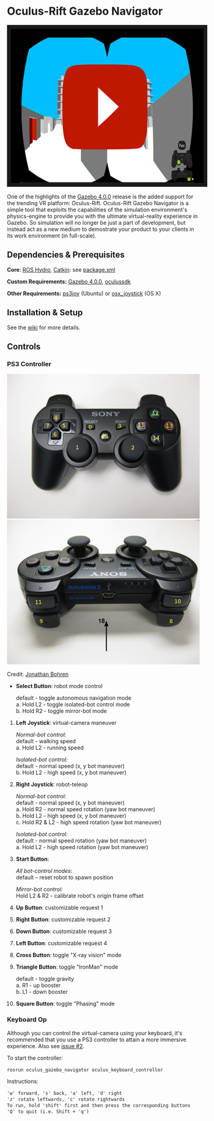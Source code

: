 Oculus-Rift Gazebo Navigator
=======================
<p align="middle">
    <a href="http://www.youtube.com/watch?feature=player_embedded&v=69O5Ya9Zrpk
    " target="_blank"><img src="images/thumbnail.png" 
    alt="IMAGE ALT TEXT HERE" width="718" height="403" border="10"/></a>
</p>

One of the highlights of the [Gazebo 4.0.0](http://gazebosim.org/blog/gazebo4) release is the added support for the trending VR platform: Oculus-Rift. Oculus-Rift Gazebo Navigator is a simple tool that exploits the capabilities of the simulation environment's physics-engine to provide you with the ultimate virtual-reality experience in Gazebo. So simulation will no longer be just a part of development, but instead act as a new medium to demostrate your product to your clients in its work environment (in full-scale).

## Dependencies & Prerequisites
**Core**: [ROS Hydro](http://wiki.ros.org/hydro), [Catkin](http://wiki.ros.org/catkin): see [package.xml](package.xml)

**Custom Requirements:** [Gazebo 4.0.0](https://bitbucket.org/TihomRis/gazebo), [oculussdk](https://github.com/MohitShridhar/oculussdk)

**Other Requirements:** [ps3joy](http://wiki.ros.org/ps3joy) (Ubuntu) or [osx_joystick](https://github.com/walchko/osx_joystick) (OS X)

## Installation & Setup

See the [wiki](https://github.com/MohitShridhar/oculus_gazebo_navigator/wiki/1.-Installation-&-Setup) for more details.

## Controls

### PS3 Controller

<p align="center">
    <img style="" src="images/front_btns.jpg" />
    <img style="" src="images/back_btns.jpg" />
</p>

Credit: [Jonathan Bohren](http://wiki.ros.org/ps3joy)

- **Select Button**: robot mode control

	default - toggle autonomous navigation mode  
	a. Hold L2 - toggle isolated-bot control mode  
    b. Hold R2 - toggle mirror-bot mode  
    
1. **Left Joystick**: virtual-camera maneuver
	
    *Normal-bot control:*  
	default - walking speed  
	a. Hold L2 - running speed  
    
    *Isolated-bot control:*  
    default - normal speed (x, y bot maneuver)  
    b. Hold L2 - high speed (x, y bot maneuver)  
    
2. **Right Joystick**: robot-teleop
	
    *Normal-bot control:*  
    default - normal speed (x, y bot maneuver)  
    a. Hold R2 - normal speed rotation (yaw bot maneuver)  
    b. Hold L2 - high speed (x, y bot maneuver)  
    c. Hold R2 & L2 - high speed rotation (yaw bot maneuver)  
    
    *Isolated-bot control:*  
	default - normal speed rotation (yaw bot maneuver)  
    a. Hold L2 - high speed rotation (yaw bot maneuver)  

3. **Start Button**:
	
    *All bot-control modes:*  
    default – reset robot to spawn position  
    
    *Mirror-bot control:*  
    Hold L2 & R2 - calibrate robot's origin frame offset  
    
4. **Up Button**: customizable request 1

5. **Right Button**: customizable request 2

6. **Down Button**: customizable request 3

7. **Left Button**: customizable request 4

8. **Cross Button**: toggle "X-ray vision" mode

9. **Triangle Button**: toggle "IronMan" mode

    default - toggle gravity  
    a. R1 - up booster  
    b. L1 - down booster  

10. **Square Button**: toggle "Phasing" mode

### Keyboard Op
Although you can control the virtual-camera using your keyboard, it's recommended that you use a PS3 controller to attain a more immersive experience. Also see [issue #2](/../../issues/2).

To start the controller:
```bash
rosrun oculus_gazebo_navigator oculus_keyboard_controller
```
Instructions:
```
'w' forward, 's' back, 'a' left, 'd' right
'z' rotate leftwards, 'c' rotate rightwards
To run, hold 'shift' first and then press the corresponding buttons
'Q' to quit (i.e. Shift + 'q')
```